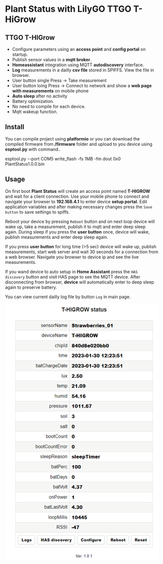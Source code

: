 # Plant Status with LilyGO TTGO T-HiGrow
## TTGO T-HIGrow 
+ Configure parameters using an **access point** and **config portal** on startup.
+ Publish sensor values in a **mqtt broker**.
+ **Homeassistant** integration using MQTT **autodiscovery** interface.
+ **Log** measurements in a dailly **csv file** stored in SPIFFS. View the file in browser.
+ User button single Press -> Take measurement
+ User button loing Press -> Connect to network and show a **web page with measurements** on mobile phone
+ **Auto sleep** after no activity
+ Battery optimization.
+ No need to compile for each device.
+ Mqtt wakeup function.

## Install
You can compile project using **platformio** or you can download the compiled firmware from **/firmware** folder 
and upload to you device using **esptool.py** with command..

esptool.py --port COM5 write_flash -fs 1MB -fm dout 0x0 PlantStatus1.0.0.bin

## Usage
On first boot **Plant Status** will create an access point named **T-HIGROW** and wait for a client connection. Use your mobile phone 
to connect and navigate your browser to **192.168.4.1** to enter device **setup portal**. 
Edit application variables and after making necessary changes press the `Save button` to save settings to spiffs.

Reboot your device by pressing `Reboot` button and on next loop device will wake up, take a measurement, publish it to mqtt and enter deep sleep again.
During sleep if you press the **user button** once, device will wake, publish measurements and enter deep sleep again.

If you press **user button** for long time (>5 sec) device will wake up, publish measurements, start web server and wait 30 seconds 
for a connection from a web browser. Navigate you browser to device ip and see the live measurements.

If you wand device to auto setup in **Home Assistant** press the `HAS discovery` button and visit HAS page to see the MQTT device.
After disconnecting from browser, **device** will automatically enter to deep sleep again to preserve battery.

You can view current dailly log file by button ``Log`` in main page.

<p align="center">
  <img src="images/PlantStatus.png">
</p>
